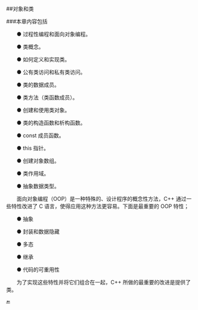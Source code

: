 ##对象和类

###本章内容包括

&emsp;&emsp;● 过程性编程和面向对象编程。

&emsp;&emsp;● 类概念。

&emsp;&emsp;● 如何定义和实现类。

&emsp;&emsp;● 公有类访问和私有类访问。

&emsp;&emsp;● 类的数据成员。

&emsp;&emsp;● 类方法（类函数成员）。

&emsp;&emsp;● 创建和使用类对象。

&emsp;&emsp;● 类的构造函数和析构函数。

&emsp;&emsp;● const 成员函数。

&emsp;&emsp;● this 指针。

&emsp;&emsp;● 创建对象数组。

&emsp;&emsp;● 类作用域。

&emsp;&emsp;● 抽象数据类型。

&emsp;&emsp;面向对象编程（OOP）是一种特殊的、设计程序的概念性方法，C++ 通过一些特性改进了 C 语言，使得应用这种方法更容易。下面是最重要的 OOP 特性；

&emsp;&emsp;● 抽象

&emsp;&emsp;● 封装和数据隐藏

&emsp;&emsp;● 多态

&emsp;&emsp;● 继承

&emsp;&emsp;● 代码的可重用性

&emsp;&emsp;为了实现这些特性并将它们组合在一起，C++ 所做的最重要的改进是提供了类。


🔚
